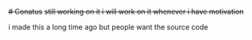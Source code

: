 ~~# Conatus~~
~~still working on it i will work on it whenever i have motivation~~

i made this a long time ago but people want the source code
